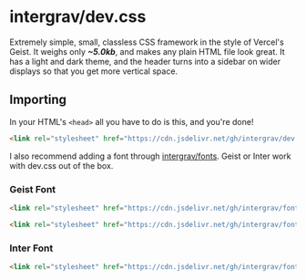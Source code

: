 # intergrav/dev.css

Extremely simple, small, classless CSS framework in the style of Vercel's Geist. It weighs only ***~5.0kb***, and makes any plain HTML file look great. It has a light and dark theme, and the header turns into a sidebar on wider displays so that you get more vertical space.

## Importing

In your HTML's `<head>` all you have to do is this, and you're done!

```html
<link rel="stylesheet" href="https://cdn.jsdelivr.net/gh/intergrav/dev.css@1.x.x/dev.min.css">
```

I also recommend adding a font through [intergrav/fonts](https://github.com/intergrav/fonts). Geist or Inter work with dev.css out of the box.

### Geist Font

```html
<link rel="stylesheet" href="https://cdn.jsdelivr.net/gh/intergrav/fonts@1.x.x/serve/geist.min.css">
```
```html
<link rel="stylesheet" href="https://cdn.jsdelivr.net/gh/intergrav/fonts@1.x.x/serve/geist-mono.min.css">
```

### Inter Font

```html
<link rel="stylesheet" href="https://cdn.jsdelivr.net/gh/intergrav/fonts@1.x.x/serve/inter.min.css">
```
